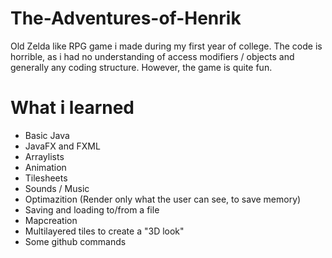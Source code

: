 # The-Adventures-of-Henrik
Old Zelda like RPG game i made during my first year of college. The code is horrible, as i had no understanding of access modifiers / objects and generally any coding structure. However, the game is quite fun.
# What i learned
- Basic Java
- JavaFX and FXML
- Arraylists
- Animation
- Tilesheets
- Sounds / Music
- Optimazition (Render only what the user can see, to save memory)
- Saving and loading to/from a file
- Mapcreation
- Multilayered tiles to create a "3D look"
- Some github commands
